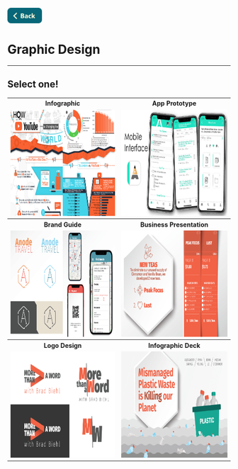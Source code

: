 <a name="top"></a>
[<img src="../Buttons/SVG/back.svg" height="35" width="auto"/>](../README.md/#graphicdesign)
<br>

# Graphic Design
<hr>

## Select one!

<table>
  <tr>
    <th><b>Infographic</b></th>
    <th><b>App Prototype</b></th>
  </tr>
  <tr>
    <td><a href="Infographic.md/#top"><img src="../Buttons/PNG/youtube infographic.png" height="240" width="auto"/></a></td>
    <td><a href="MobileApp.md/#top"><img src="../Buttons/PNG/alphanote.png" height="240" width="auto"/></a></td>
  </tr>
  <tr>
    <th><b>Brand Guide</b></th>
    <th><b>Business Presentation</b></th>
  </tr>
  <tr>
    <td><a href="BrandGuide.md/#top"><img src="../Buttons/PNG/anode.png" height="240" width="auto"/></a></td>
    <td><a href="BusinessPresentation.md/#top"><img src="../Buttons/PNG/efficiency revision.png" height="240" width="auto"/></a></td>
  </tr>
  <tr>
    <th><b>Logo Design</b></th>
    <th><b>Infographic Deck</b></th>
  </tr>
  <tr>
    <td><a href="LogoDesign.md/#top"><img src="../Buttons/PNG/more than a word.png" height="240" width="auto"/></a></td>
    <td><a href="PlasticWasteDeck.md/#top"><img src="../Buttons/PNG/plastic waste.png" height="240" width="auto"/></a></td>
  </tr>
</table>
